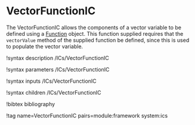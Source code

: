 # VectorFunctionIC

The VectorFunctionIC allows the components of a vector variable to be defined using a
[Function](syntax/Functions/index.md) object. This function supplied requires that the
`vectorValue` method of the supplied function be defined, since this is used to populate the
vector variable.

!syntax description /ICs/VectorFunctionIC

!syntax parameters /ICs/VectorFunctionIC

!syntax inputs /ICs/VectorFunctionIC

!syntax children /ICs/VectorFunctionIC

!bibtex bibliography

!tag name=VectorFunctionIC pairs=module:framework system:ics
